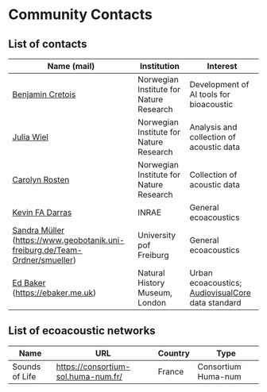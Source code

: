 # Community Contacts

## List of contacts

| Name (mail) | Institution | Interest |
|-------|------------|----------|
| [Benjamin Cretois](benjamin.cretois@nina.no) | Norwegian Institute for Nature Research | Development of AI tools for bioacoustic |
| [Julia Wiel](julia.wiel@nina.no) | Norwegian Institute for Nature Research | Analysis and collection of acoustic data |
| [Carolyn Rosten](carolyn.rosten@nina.no) | Norwegian Institute for Nature Research | Collection of acoustic data |
| [Kevin FA Darras](kevin.darras@inrae.fr) | INRAE | General ecoacoustics |
| [Sandra Müller](sandra.mueller@biologie.uni-freiburg.de) (https://www.geobotanik.uni-freiburg.de/Team-Ordner/smueller) | University pof Freiburg | General ecoacoustics |
| [Ed Baker](edward.baker@nhm.ac.uk) (https://ebaker.me.uk) | Natural History Museum, London | Urban ecoacoustics; [AudiovisualCore](https://ac.tdwg.org/) data standard |

## List of ecoacoustic networks

| Name | URL | Country | Type |
|-------|------------|----------|----------|
| Sounds of Life | https://consortium-sol.huma-num.fr/ | France | Consortium Huma-num |

